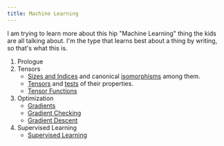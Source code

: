 ```yaml
---
title: Machine Learning
---
```


I am trying to learn more about this hip "Machine Learning" thing the kids are all talking about. I'm the type that learns best about a thing by writing, so that's what this is.

1. Prologue
2. Tensors
    * [Sizes and Indices](/posts/ml/Indices.html) and canonical [isomorphisms](/posts/ml/IndexIsos.html) among them.
    * [Tensors](/posts/ml/Tensors.html) and [tests](/posts/ml/Test/Tensors.html) of their properties.
    * [Tensor Functions](/posts/ml/TensorFunctions.html)
3. Optimization
    * [Gradients](/posts/ml/Gradients.html)
    * [Gradient Checking](/posts/ml/GradientChecking.html)
    * [Gradient Descent](/posts/ml/GradientDescent.html)
4. Supervised Learning
    * [Supervised Learning](/posts/ml/SupervisedLearning.html)
